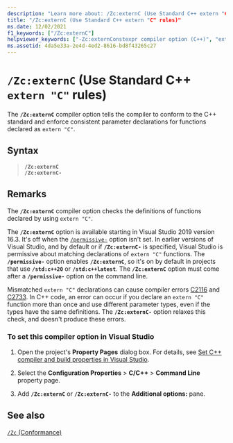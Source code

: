 ```yaml
---
description: "Learn more about: /Zc:externC (Use Standard C++ extern "C" rules)"
title: "/Zc:externC (Use Standard C++ extern "C" rules)"
ms.date: 12/02/2021
f1_keywords: ["/Zc:externC"]
helpviewer_keywords: ["-Zc:externConstexpr compiler option (C++)", "extern constexpr variables (C++)"]
ms.assetid: 4da5e33a-2e4d-4ed2-8616-bd8f43265c27
---
```

# `/Zc:externC` (Use Standard C++ `extern "C"` rules)

The **`/Zc:externC`** compiler option tells the compiler to conform to the C++ standard and enforce consistent parameter declarations for functions declared as `extern "C"`.

## Syntax

> **`/Zc:externC`**\
> **`/Zc:externC-`**

## Remarks

The **`/Zc:externC`** compiler option checks the definitions of functions declared by using `extern "C"`.

The **`/Zc:externC`** option is available starting in Visual Studio 2019 version 16.3. It's off when the [`/permissive-`](permissive-standards-conformance.md) option isn't set. In earlier versions of Visual Studio, and by default or if **`/Zc:externC-`** is specified, Visual Studio is permissive about matching declarations of `extern "C"` functions. The **`/permissive-`** option enables **`/Zc:externC`**, so it's on by default in projects that use **`/std:c++20`** or **`/std:c++latest`**. The **`/Zc:externC`** option must come after a **`/permissive-`** option on the command line.

Mismatched `extern "C"` declarations can cause compiler errors [C2116](../../error-messages/compiler-errors-1/compiler-error-c2116.md) and [C2733](../../error-messages/compiler-errors-1/compiler-error-c2733.md). In C++ code, an error can occur if you declare an `extern "C"` function more than once and use different parameter types, even if the types have the same definitions. The **`/Zc:externC-`** option relaxes this check, and doesn't produce these errors.

### To set this compiler option in Visual Studio

1. Open the project's **Property Pages** dialog box. For details, see [Set C++ compiler and build properties in Visual Studio](../working-with-project-properties.md).

1. Select the **Configuration Properties** > **C/C++** > **Command Line** property page.

1. Add **`/Zc:externC`** or **`/Zc:externC-`** to the **Additional options:** pane.

## See also

[`/Zc` (Conformance)](zc-conformance.md)
